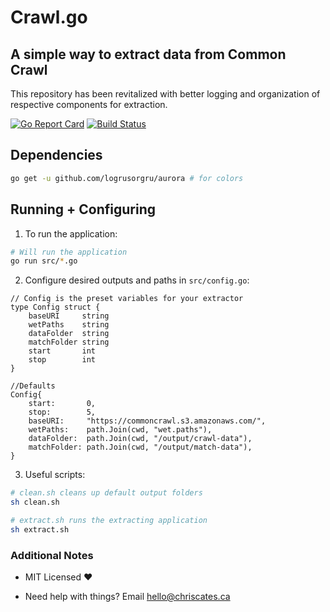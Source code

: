 # Crawl.go

## A simple way to extract data from Common Crawl

This repository has been revitalized with better logging and organization of respective components for extraction.

[![Go Report Card](https://goreportcard.com/badge/github.com/ChrisCates/gocrawl)](https://goreportcard.com/report/github.com/ChrisCates/gocrawl)
[![Build Status](https://travis-ci.org/ChrisCates/crawl.go.svg?branch=master)](https://travis-ci.org/ChrisCates/crawl.go)

## Dependencies

```bash
go get -u github.com/logrusorgru/aurora # for colors
```

## Running + Configuring

1. To run the application:

```bash
# Will run the application
go run src/*.go
```

2. Configure desired outputs and paths in `src/config.go`:

```golang
// Config is the preset variables for your extractor
type Config struct {
    baseURI     string
    wetPaths    string
    dataFolder  string
    matchFolder string
    start       int
    stop        int
}

//Defaults
Config{
    start:       0,
    stop:        5,
    baseURI:     "https://commoncrawl.s3.amazonaws.com/",
    wetPaths:    path.Join(cwd, "wet.paths"),
    dataFolder:  path.Join(cwd, "/output/crawl-data"),
    matchFolder: path.Join(cwd, "/output/match-data"),
}
```

3. Useful scripts:

```bash
# clean.sh cleans up default output folders
sh clean.sh

# extract.sh runs the extracting application
sh extract.sh
```

### Additional Notes

* MIT Licensed :heart:

* Need help with things? Email hello@chriscates.ca
